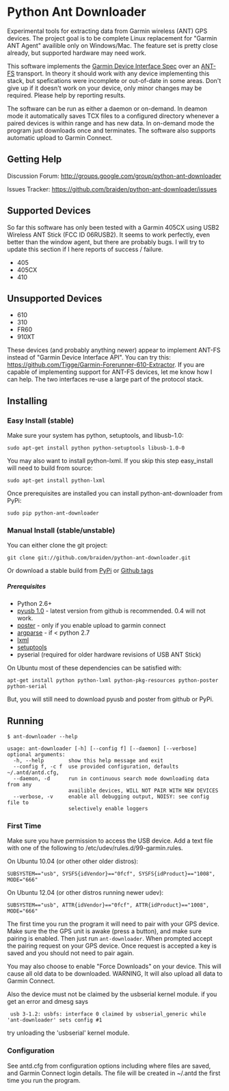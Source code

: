 # Python Ant Downloader

Experimental tools for extracting data from Garmin wireless (ANT) GPS devices. The project goal is to be complete Linux replacement for "Garmin ANT Agent" availible only on Windows/Mac. The feature set is pretty close already, but supported hardware may need work.

This software implements the [Garmin Device Interface Spec](http://www8.garmin.com/support/commProtocol.html) over an [ANT-FS](http://www.thisisant.com) transport. In theory it should work with any device implementing this stack, but spefications were incomplete or out-of-date in some areas. Don't give up if it doesn't work on your device, only minor changes may be required. Please help by reporting results.

The software can be run as either a daemon or on-demand. In deamon mode it automatically saves TCX files to a configured directory whenever a paired devices is within range and has new data. In on-demand mode the program just downloads once and terminates. The software also supports automatic upload to Garmin Connect.

## Getting Help

Discussion Forum: http://groups.google.com/group/python-ant-downloader

Issues Tracker: https://github.com/braiden/python-ant-downloader/issues

## Supported Devices

So far this software has only been tested with a Garmin 405CX using USB2 Wireless ANT Stick (FCC ID 06RUSB2). It seems to work perfectly, even better than the window agent, but there are probably bugs. I will try to update this section if I here reports of success / failure.

  * 405
  * 405CX
  * 410

## Unsupported Devices

  * 610 
  * 310 
  * FR60
  * 910XT

These devices (and probably anything newer) appear to implement ANT-FS instead of "Garmin Device Interface API". You can try this: https://github.com/Tigge/Garmin-Forerunner-610-Extractor. If you are capable of implementing support for ANT-FS devices, let me know how I can help. The two interfaces re-use a large part of the protocol stack.

## Installing

### Easy Install (stable)

Make sure your system has python, setuptools, and libusb-1.0:

    sudo apt-get install python python-setuptools libusb-1.0-0

You may also want to install python-lxml. If you skip this step easy_install will need to build from source:

	sudo apt-get install python-lxml

Once prerequisites are installed you can install python-ant-downloader from PyPi:

    sudo pip python-ant-downloader

### Manual Install (stable/unstable)

You can either clone the git project:

    git clone git://github.com/braiden/python-ant-downloader.git

Or download a stable build from [PyPi](http://pypi.python.org/pypi/python_ant_downloader) or [Github tags](https://github.com/braiden/python-ant-downloader/tags)

##### Prerequisites

 * Python 2.6+
 * [pyusb 1.0](https://github.com/walac/pyusb) - latest version from github is recommended. 0.4 will not work.
 * [poster](http://pypi.python.org/pypi/poster) - only if you enable upload to garmin connect
 * [argparse](http://pypi.python.org/pypi/argparse) - if < python 2.7
 * [lxml](http://pypi.python.org/pypi/lxml)
 * [setuptools](http://pypi.python.org/pypi/setuptools)
 * pyserial (required for older hardware revisions of USB ANT Stick)

On Ubuntu most of these dependencies can be satisfied with:

    apt-get install python python-lxml python-pkg-resources python-poster python-serial

But, you will still need to download pyusb and poster from github or PyPi.

## Running

	$ ant-downloader --help
	
	usage: ant-downloader [-h] [--config f] [--daemon] [--verbose]
	optional arguments:
	  -h, --help        show this help message and exit
	  --config f, -c f  use provided configuration, defaults ~/.antd/antd.cfg,
	  --daemon, -d      run in continuous search mode downloading data from any
	                    availible devices, WILL NOT PAIR WITH NEW DEVICES
	  --verbose, -v     enable all debugging output, NOISY: see config file to
	                    selectively enable loggers

### First Time

Make sure you have permission to access the USB device. Add a text file with one of the following to /etc/udev/rules.d/99-garmin.rules.

On Ubuntu 10.04 (or other other older distros):

	SUBSYSTEM=="usb", SYSFS{idVendor}=="0fcf", SYSFS{idProduct}=="1008", MODE="666"

On Ubuntu 12.04 (or other distros running newer udev):

	SUBSYSTEM=="usb", ATTR{idVendor}=="0fcf", ATTR{idProduct}=="1008", MODE="666"

The first time you run the program it will need to pair with your GPS device. Make sure the the GPS unit is awake (press a button), and make sure pairing is enabled. Then just run <code>ant-downloader</code>. When prompted accept the pairing request on your GPS device. Once request is accepted a key is saved and you should not need to pair again.

You may also choose to enable "Force Downloads" on your device. This will cause all old data to be downloaded. WARNING, It will also upload all data to Garmin Connect.

Also the device must not be claimed by the usbserial kernel module. 
if you get an error and dmesg says

	 usb 3-1.2: usbfs: interface 0 claimed by usbserial_generic while 'ant-downloader' sets config #1

try unloading the 'usbserial' kernel module. 

### Configuration

See antd.cfg from configuration options including where files are saved, and Garmin Connect login details. The file will be created in ~/.antd the first time you run the program.

